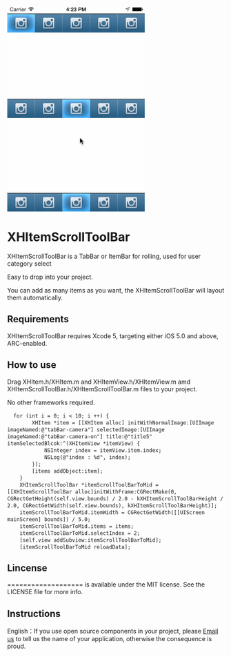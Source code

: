 ![image](https://github.com/JackTeam/XHItemScrollToolBar/raw/master/Screenshots/XHItemScrollToolBar.gif)

XHItemScrollToolBar
===================

XHItemScrollToolBar is a TabBar or ItemBar for rolling, used for user category select

Easy to drop into your project.

You can add as many items as you want, the XHItemScrollToolBar will layout them automatically.


## Requirements ##

XHItemScrollToolBar requires Xcode 5, targeting either iOS 5.0 and above, ARC-enabled.


## How to use ##
	
Drag XHItem.h/XHItem.m and XHItemView.h/XHItemView.m amd XHItemScrollToolBar.h/XHItemScrollToolBar.m files to your project. 

No other frameworks required.

```objc
  for (int i = 0; i < 10; i ++) {
        XHItem *item = [[XHItem alloc] initWithNormalImage:[UIImage imageNamed:@"tabBar-camera"] selectedImage:[UIImage imageNamed:@"tabBar-camera-on"] title:@"title5" itemSelectedBlcok:^(XHItemView *itemView) {
            NSInteger index = itemView.item.index;
            NSLog(@"index : %d", index);
        }];
        [items addObject:item];
    }
    XHItemScrollToolBar *itemScrollToolBarToMid = [[XHItemScrollToolBar alloc]initWithFrame:CGRectMake(0, CGRectGetHeight(self.view.bounds) / 2.0 - kXHItemScrollToolBarHeight / 2.0, CGRectGetWidth(self.view.bounds), kXHItemScrollToolBarHeight)];
    itemScrollToolBarToMid.itemWidth = CGRectGetWidth([[UIScreen mainScreen] bounds]) / 5.0;
    itemScrollToolBarToMid.items = items;
    itemScrollToolBarToMid.selectIndex = 2;
    [self.view addSubview:itemScrollToolBarToMid];
    [itemScrollToolBarToMid reloadData];
```

## Lincense ##

=================== is available under the MIT license. See the LICENSE file for more info.

## Instructions
         
English：If you use open source components in your project, please [Email us](mailto:xhzengAIB@gmail.com?subject=From%20GitHub%20===================) to tell us the name of your application, otherwise the consequence is proud.

